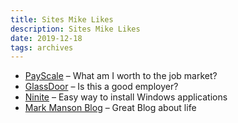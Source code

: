 ```yaml
---
title: Sites Mike Likes
description: Sites Mike Likes
date: 2019-12-18
tags: archives
---
```


*   [PayScale](https://www.payscale.com/) – What am I worth to the job market?
*   [GlassDoor](https://www.glassdoor.com) – Is this a good employer?
*   [Ninite](https://ninite.com/) – Easy way to install Windows applications
*   [Mark Manson Blog](https://markmanson.net/) – Great Blog about life